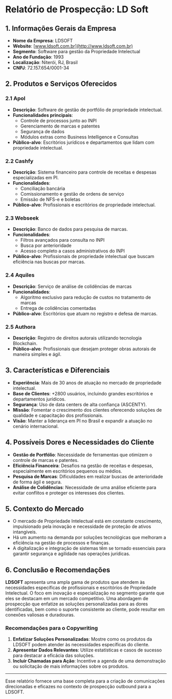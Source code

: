 # Relatório de Prospecção: LD Soft

## 1. Informações Gerais da Empresa

- **Nome da Empresa**: LDSOFT
- **Website**: [www.ldsoft.com.br](http://www.ldsoft.com.br)
- **Segmento**: Software para gestão da Propriedade Intelectual
- **Ano de Fundação**: 1993
- **Localização**: Niterói, RJ, Brasil
- **CNPJ**: 72.157.654/0001-34

## 2. Produtos e Serviços Oferecidos

### 2.1 Apol
- **Descrição**: Software de gestão de portfólio de propriedade intelectual.
- **Funcionalidades principais**:
  - Controle de processos junto ao INPI
  - Gerenciamento de marcas e patentes
  - Segurança de dados
  - Módulos extras como Business Intelligence e Consultas
- **Público-alvo**: Escritórios jurídicos e departamentos que lidam com propriedade intelectual.

### 2.2 Cashfy
- **Descrição**: Sistema financeiro para controle de receitas e despesas especializadas em PI.
- **Funcionalidades**:
  - Conciliação bancária
  - Comissionamento e gestão de ordens de serviço
  - Emissão de NFS-e e boletas
- **Público-alvo**: Profissionais e escritórios de propriedade intelectual.

### 2.3 Webseek
- **Descrição**: Banco de dados para pesquisa de marcas.
- **Funcionalidades**:
  - Filtros avançados para consulta no INPI
  - Busca por anterioridade
  - Acesso completo a casos administrativos do INPI
- **Público-alvo**: Profissionais de propriedade intelectual que buscam eficiência nas buscas por marcas.

### 2.4 Aquiles
- **Descrição**: Serviço de análise de colidências de marcas
- **Funcionalidades**:
  - Algoritmo exclusivo para redução de custos no tratamento de marcas
  - Entrega de colidências comentadas
- **Público-alvo**: Escritórios que atuam no registro e defesa de marcas.

### 2.5 Authora
- **Descrição**: Registro de direitos autorais utilizando tecnologia Blockchain.
- **Público-alvo**: Profissionais que desejam proteger obras autorais de maneira simples e ágil.


## 3. Características e Diferenciais

- **Experiência**: Mais de 30 anos de atuação no mercado de propriedade intelectual.
- **Base de Clientes**: +2800 usuários, incluindo grandes escritórios e departamentos jurídicos.
- **Segurança**: Uso de data centers de alta confiança (ASCENTY).
- **Missão**: Fomentar o crescimento dos clientes oferecendo soluções de qualidade e capacitação dos profissionais.
- **Visão**: Manter a liderança em PI no Brasil e expandir a atuação no cenário internacional.

## 4. Possíveis Dores e Necessidades do Cliente

- **Gestão de Portfólio**: Necessidade de ferramentas que otimizem o controle de marcas e patentes.
- **Eficiência Financeira**: Desafios na gestão de receitas e despesas, especialmente em escritórios pequenos ou médios.
- **Pesquisa de Marcas**: Dificuldades em realizar buscas de anterioridade de forma ágil e segura.
- **Análise de Colidências**: Necessidade de uma análise eficiente para evitar conflitos e proteger os interesses dos clientes.

## 5. Contexto do Mercado

- O mercado de Propriedade Intelectual está em constante crescimento, impulsionado pela inovação e necessidade de proteção de ativos intangíveis.
- Há um aumento na demanda por soluções tecnológicas que melhoram a eficiência na gestão de processos e finanças.
- A digitalização e integração de sistemas têm se tornado essenciais para garantir segurança e agilidade nas operações jurídicas.

## 6. Conclusão e Recomendações

**LDSOFT** apresenta uma ampla gama de produtos que atendem às necessidades específicas de profissionais e escritórios de Propriedade Intelectual. O foco em inovação e especialização no segmento garante que eles se destacam em um mercado competitivo. Uma abordagem de prospecção que enfatize as soluções personalizadas para as dores identificadas, bem como o suporte consistente ao cliente, pode resultar em conexões valiosas e duradouras.

### Recomendações para o Copywriting

1. **Enfatizar Soluções Personalizadas**: Mostre como os produtos da LDSOFT podem atender às necessidades específicas do cliente.
2. **Apresentar Dados Relevantes**: Utilize estatísticas e casos de sucesso para destacar a eficácia das soluções.
3. **Incluir Chamadas para Ação**: Incentive a agenda de uma demonstração ou solicitação de mais informações sobre os produtos.

---

Esse relatório fornece uma base completa para a criação de comunicações direcionadas e eficazes no contexto de prospecção outbound para a LDSOFT.